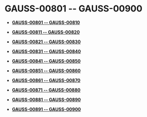 # GAUSS-00801 -- GAUSS-00900<a name="EN-US_TOPIC_0302073722"></a>

-   **[GAUSS-00801 -- GAUSS-00810](gauss-00801----gauss-00810.md)**  

-   **[GAUSS-00811 -- GAUSS-00820](gauss-00811----gauss-00820.md)**  

-   **[GAUSS-00821 -- GAUSS-00830](gauss-00821----gauss-00830.md)**  

-   **[GAUSS-00831 -- GAUSS-00840](gauss-00831----gauss-00840.md)**  

-   **[GAUSS-00841 -- GAUSS-00850](gauss-00841----gauss-00850.md)**  

-   **[GAUSS-00851 -- GAUSS-00860](gauss-00851----gauss-00860.md)**  

-   **[GAUSS-00861 -- GAUSS-00870](gauss-00861----gauss-00870.md)**  

-   **[GAUSS-00871 -- GAUSS-00880](gauss-00871----gauss-00880.md)**  

-   **[GAUSS-00881 -- GAUSS-00890](gauss-00881----gauss-00890.md)**  

-   **[GAUSS-00891 -- GAUSS-00900](gauss-00891----gauss-00900.md)**  


